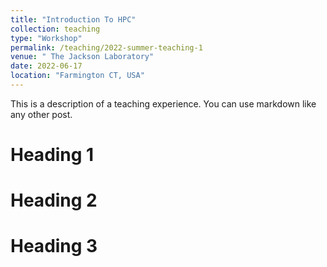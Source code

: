 ```yaml
---
title: "Introduction To HPC"
collection: teaching
type: "Workshop"
permalink: /teaching/2022-summer-teaching-1
venue: " The Jackson Laboratory"
date: 2022-06-17
location: "Farmington CT, USA"
---
```


This is a description of a teaching experience. You can use markdown like any other post.

Heading 1
======

Heading 2
======

Heading 3
======